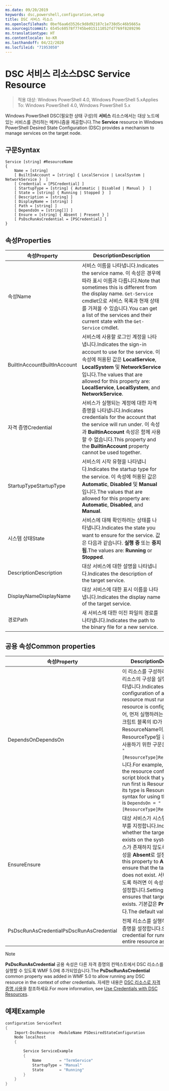 ```yaml
---
ms.date: 09/20/2019
keywords: dsc,powershell,configuration,setup
title: DSC 서비스 리소스
ms.openlocfilehash: 0bef6aa6d3526c9d8d92187c1e738d5c46b5665a
ms.sourcegitcommit: 6545c60578f7745be015111052fd7769f8289296
ms.translationtype: HT
ms.contentlocale: ko-KR
ms.lasthandoff: 04/22/2020
ms.locfileid: "71953050"
---
```

# <a name="dsc-service-resource"></a><span data-ttu-id="18783-103">DSC 서비스 리소스</span><span class="sxs-lookup"><span data-stu-id="18783-103">DSC Service Resource</span></span>

> <span data-ttu-id="18783-104">적용 대상: Windows PowerShell 4.0, Windows PowerShell 5.x</span><span class="sxs-lookup"><span data-stu-id="18783-104">Applies To: Windows PowerShell 4.0, Windows PowerShell 5.x</span></span>

<span data-ttu-id="18783-105">Windows PowerShell DSC(필요한 상태 구성)의 **서비스** 리소스에서는 대상 노드에 있는 서비스를 관리하는 메커니즘을 제공합니다.</span><span class="sxs-lookup"><span data-stu-id="18783-105">The **Service** resource in Windows PowerShell Desired State Configuration (DSC) provides a mechanism to manage services on the target node.</span></span>

## <a name="syntax"></a><span data-ttu-id="18783-106">구문</span><span class="sxs-lookup"><span data-stu-id="18783-106">Syntax</span></span>

```Syntax
Service [string] #ResourceName
{
    Name = [string]
    [ BuiltInAccount = [string] { LocalService | LocalSystem | NetworkService }  ]
    [ Credential = [PSCredential] ]
    [ StartupType = [string] { Automatic | Disabled | Manual }  ]
    [ State = [string] { Running | Stopped }  ]
    [ Description = [string] ]
    [ DisplayName = [string] ]
    [ Path = [string] ]
    [ DependsOn = [string[]] ]
    [ Ensure = [string] { Absent | Present } ]
    [ PsDscRunAsCredential = [PSCredential] ]
}
```

## <a name="properties"></a><span data-ttu-id="18783-107">속성</span><span class="sxs-lookup"><span data-stu-id="18783-107">Properties</span></span>

|<span data-ttu-id="18783-108">속성</span><span class="sxs-lookup"><span data-stu-id="18783-108">Property</span></span> |<span data-ttu-id="18783-109">Description</span><span class="sxs-lookup"><span data-stu-id="18783-109">Description</span></span> |
|---|---|
|<span data-ttu-id="18783-110">속성</span><span class="sxs-lookup"><span data-stu-id="18783-110">Name</span></span> |<span data-ttu-id="18783-111">서비스 이름을 나타냅니다.</span><span class="sxs-lookup"><span data-stu-id="18783-111">Indicates the service name.</span></span> <span data-ttu-id="18783-112">이 속성은 경우에 따라 표시 이름과 다릅니다.</span><span class="sxs-lookup"><span data-stu-id="18783-112">Note that sometimes this is different from the display name.</span></span> <span data-ttu-id="18783-113">`Get-Service` cmdlet으로 서비스 목록과 현재 상태를 가져올 수 있습니다.</span><span class="sxs-lookup"><span data-stu-id="18783-113">You can get a list of the services and their current state with the `Get-Service` cmdlet.</span></span> |
|<span data-ttu-id="18783-114">BuiltInAccount</span><span class="sxs-lookup"><span data-stu-id="18783-114">BuiltInAccount</span></span> |<span data-ttu-id="18783-115">서비스에 사용할 로그인 계정을 나타냅니다.</span><span class="sxs-lookup"><span data-stu-id="18783-115">Indicates the sign-in account to use for the service.</span></span> <span data-ttu-id="18783-116">이 속성에 허용된 값은 **LocalService**, **LocalSystem** 및 **NetworkService**입니다.</span><span class="sxs-lookup"><span data-stu-id="18783-116">The values that are allowed for this property are: **LocalService**, **LocalSystem**, and **NetworkService**.</span></span> |
|<span data-ttu-id="18783-117">자격 증명</span><span class="sxs-lookup"><span data-stu-id="18783-117">Credential</span></span> |<span data-ttu-id="18783-118">서비스가 실행되는 계정에 대한 자격 증명을 나타냅니다.</span><span class="sxs-lookup"><span data-stu-id="18783-118">Indicates credentials for the account that the service will run under.</span></span> <span data-ttu-id="18783-119">이 속성과 **BuiltinAccount** 속성은 함께 사용할 수 없습니다.</span><span class="sxs-lookup"><span data-stu-id="18783-119">This property and the **BuiltinAccount** property cannot be used together.</span></span> |
|<span data-ttu-id="18783-120">StartupType</span><span class="sxs-lookup"><span data-stu-id="18783-120">StartupType</span></span> |<span data-ttu-id="18783-121">서비스의 시작 유형을 나타냅니다.</span><span class="sxs-lookup"><span data-stu-id="18783-121">Indicates the startup type for the service.</span></span> <span data-ttu-id="18783-122">이 속성에 허용된 값은 **Automatic**, **Disabled** 및 **Manual**입니다.</span><span class="sxs-lookup"><span data-stu-id="18783-122">The values that are allowed for this property are: **Automatic**, **Disabled**, and **Manual**.</span></span> |
|<span data-ttu-id="18783-123">시스템 상태</span><span class="sxs-lookup"><span data-stu-id="18783-123">State</span></span> |<span data-ttu-id="18783-124">서비스에 대해 확인하려는 상태를 나타냅니다.</span><span class="sxs-lookup"><span data-stu-id="18783-124">Indicates the state you want to ensure for the service.</span></span> <span data-ttu-id="18783-125">값은 다음과 같습니다. **실행 중** 또는 **중지됨**.</span><span class="sxs-lookup"><span data-stu-id="18783-125">The values are: **Running** or **Stopped**.</span></span> |
|<span data-ttu-id="18783-126">Description</span><span class="sxs-lookup"><span data-stu-id="18783-126">Description</span></span> |<span data-ttu-id="18783-127">대상 서비스에 대한 설명을 나타냅니다.</span><span class="sxs-lookup"><span data-stu-id="18783-127">Indicates the description of the target service.</span></span> |
|<span data-ttu-id="18783-128">DisplayName</span><span class="sxs-lookup"><span data-stu-id="18783-128">DisplayName</span></span> |<span data-ttu-id="18783-129">대상 서비스에 대한 표시 이름을 나타냅니다.</span><span class="sxs-lookup"><span data-stu-id="18783-129">Indicates the display name of the target service.</span></span> |
|<span data-ttu-id="18783-130">경로</span><span class="sxs-lookup"><span data-stu-id="18783-130">Path</span></span> |<span data-ttu-id="18783-131">새 서비스에 대한 이진 파일의 경로를 나타냅니다.</span><span class="sxs-lookup"><span data-stu-id="18783-131">Indicates the path to the binary file for a new service.</span></span> |

## <a name="common-properties"></a><span data-ttu-id="18783-132">공용 속성</span><span class="sxs-lookup"><span data-stu-id="18783-132">Common properties</span></span>

|<span data-ttu-id="18783-133">속성</span><span class="sxs-lookup"><span data-stu-id="18783-133">Property</span></span> |<span data-ttu-id="18783-134">Description</span><span class="sxs-lookup"><span data-stu-id="18783-134">Description</span></span> |
|---|---|
|<span data-ttu-id="18783-135">DependsOn</span><span class="sxs-lookup"><span data-stu-id="18783-135">DependsOn</span></span> |<span data-ttu-id="18783-136">이 리소스를 구성하려면 먼저 다른 리소스의 구성을 실행해야 함을 나타냅니다.</span><span class="sxs-lookup"><span data-stu-id="18783-136">Indicates that the configuration of another resource must run before this resource is configured.</span></span> <span data-ttu-id="18783-137">예를 들어, 먼저 실행하려는 리소스 구성 스크립트 블록의 ID가 ResourceName이고 해당 형식이 ResourceType일 경우, 이 속성을 사용하기 위한 구문은 `DependsOn = "[ResourceType]ResourceName"`입니다.</span><span class="sxs-lookup"><span data-stu-id="18783-137">For example, if the ID of the resource configuration script block that you want to run first is ResourceName and its type is ResourceType, the syntax for using this property is `DependsOn = "[ResourceType]ResourceName"`.</span></span> |
|<span data-ttu-id="18783-138">Ensure</span><span class="sxs-lookup"><span data-stu-id="18783-138">Ensure</span></span> |<span data-ttu-id="18783-139">대상 서비스가 시스템에 있는지 여부를 지정합니다.</span><span class="sxs-lookup"><span data-stu-id="18783-139">Indicates whether the target service exists on the system.</span></span> <span data-ttu-id="18783-140">대상 서비스가 존재하지 않도록 하려면 이 속성을 **Absent**로 설정합니다.</span><span class="sxs-lookup"><span data-stu-id="18783-140">Set this property to **Absent** to ensure that the target service does not exist.</span></span> <span data-ttu-id="18783-141">서비스가 존재하도록 하려면 이 속성을 **Present**로 설정합니다.</span><span class="sxs-lookup"><span data-stu-id="18783-141">Setting it to **Present** ensures that target service exists.</span></span> <span data-ttu-id="18783-142">기본값은 **Present**입니다.</span><span class="sxs-lookup"><span data-stu-id="18783-142">The default value is **Present**.</span></span> |
|<span data-ttu-id="18783-143">PsDscRunAsCredential</span><span class="sxs-lookup"><span data-stu-id="18783-143">PsDscRunAsCredential</span></span> |<span data-ttu-id="18783-144">전체 리소스를 실행하기 위한 자격 증명을 설정합니다.</span><span class="sxs-lookup"><span data-stu-id="18783-144">Sets the credential for running the entire resource as.</span></span> |

> [!NOTE]
> <span data-ttu-id="18783-145">**PsDscRunAsCredential** 공용 속성은 다른 자격 증명의 컨텍스트에서 DSC 리소스를 실행할 수 있도록 WMF 5.0에 추가되었습니다.</span><span class="sxs-lookup"><span data-stu-id="18783-145">The **PsDscRunAsCredential** common property was added in WMF 5.0 to allow running any DSC resource in the context of other credentials.</span></span> <span data-ttu-id="18783-146">자세한 내용은 [ DSC 리소스로 자격 증명 사용](../../../configurations/runasuser.md)을 참조하세요.</span><span class="sxs-lookup"><span data-stu-id="18783-146">For more information, see [Use Credentials with DSC Resources](../../../configurations/runasuser.md).</span></span>

## <a name="example"></a><span data-ttu-id="18783-147">예제</span><span class="sxs-lookup"><span data-stu-id="18783-147">Example</span></span>

```powershell
configuration ServiceTest
{
    Import-DscResource -ModuleName PSDesiredStateConfiguration
    Node localhost
    {

        Service ServiceExample
        {
            Name        = "TermService"
            StartupType = "Manual"
            State       = "Running"
        }
    }
}
```